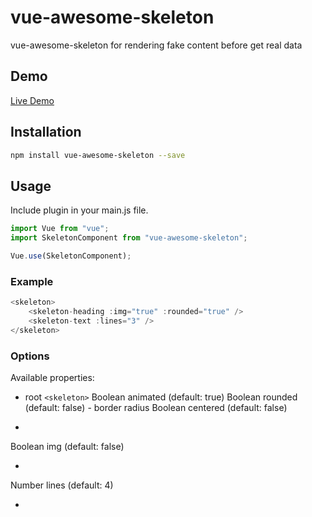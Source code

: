 # vue-awesome-skeleton

vue-awesome-skeleton for rendering fake content before get real data

## Demo

[Live Demo](https://www.xieluping.cn/vue-awesome-skeleton/)

## Installation

```bash
npm install vue-awesome-skeleton --save
```

## Usage

Include plugin in your main.js file.

```js
import Vue from "vue";
import SkeletonComponent from "vue-awesome-skeleton";

Vue.use(SkeletonComponent);
```

### Example

```js
<skeleton>
    <skeleton-heading :img="true" :rounded="true" />
    <skeleton-text :lines="3" />
</skeleton>
```

### Options
Available properties:

* root `<skeleton>`
Boolean animated (default: true)
Boolean rounded (default: false) - border radius
Boolean centered (default: false)

* <skeleton-heading />
Boolean img (default: false)

* <skeleton-text />
Number lines (default: 4)

* <skeleton-img />








